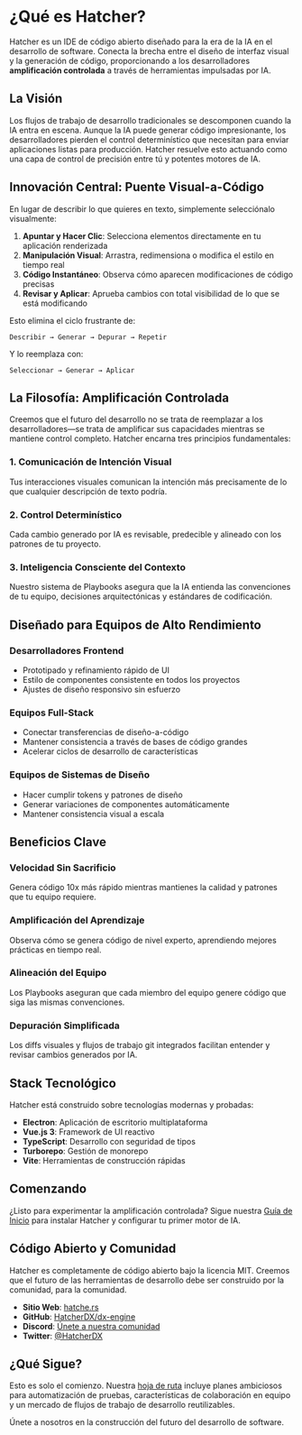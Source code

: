 # ¿Qué es Hatcher?

Hatcher es un IDE de código abierto diseñado para la era de la IA en el desarrollo de software. Conecta la brecha entre el diseño de interfaz visual y la generación de código, proporcionando a los desarrolladores **amplificación controlada** a través de herramientas impulsadas por IA.

## La Visión

Los flujos de trabajo de desarrollo tradicionales se descomponen cuando la IA entra en escena. Aunque la IA puede generar código impresionante, los desarrolladores pierden el control determinístico que necesitan para enviar aplicaciones listas para producción. Hatcher resuelve esto actuando como una capa de control de precisión entre tú y potentes motores de IA.

## Innovación Central: Puente Visual-a-Código

En lugar de describir lo que quieres en texto, simplemente selecciónalo visualmente:

1. **Apuntar y Hacer Clic**: Selecciona elementos directamente en tu aplicación renderizada
2. **Manipulación Visual**: Arrastra, redimensiona o modifica el estilo en tiempo real
3. **Código Instantáneo**: Observa cómo aparecen modificaciones de código precisas
4. **Revisar y Aplicar**: Aprueba cambios con total visibilidad de lo que se está modificando

Esto elimina el ciclo frustrante de:

```
Describir → Generar → Depurar → Repetir
```

Y lo reemplaza con:

```
Seleccionar → Generar → Aplicar
```

## La Filosofía: Amplificación Controlada

Creemos que el futuro del desarrollo no se trata de reemplazar a los desarrolladores—se trata de amplificar sus capacidades mientras se mantiene control completo. Hatcher encarna tres principios fundamentales:

### 1. Comunicación de Intención Visual

Tus interacciones visuales comunican la intención más precisamente de lo que cualquier descripción de texto podría.

### 2. Control Determinístico

Cada cambio generado por IA es revisable, predecible y alineado con los patrones de tu proyecto.

### 3. Inteligencia Consciente del Contexto

Nuestro sistema de Playbooks asegura que la IA entienda las convenciones de tu equipo, decisiones arquitectónicas y estándares de codificación.

## Diseñado para Equipos de Alto Rendimiento

### Desarrolladores Frontend

- Prototipado y refinamiento rápido de UI
- Estilo de componentes consistente en todos los proyectos
- Ajustes de diseño responsivo sin esfuerzo

### Equipos Full-Stack

- Conectar transferencias de diseño-a-código
- Mantener consistencia a través de bases de código grandes
- Acelerar ciclos de desarrollo de características

### Equipos de Sistemas de Diseño

- Hacer cumplir tokens y patrones de diseño
- Generar variaciones de componentes automáticamente
- Mantener consistencia visual a escala

## Beneficios Clave

### Velocidad Sin Sacrificio

Genera código 10x más rápido mientras mantienes la calidad y patrones que tu equipo requiere.

### Amplificación del Aprendizaje

Observa cómo se genera código de nivel experto, aprendiendo mejores prácticas en tiempo real.

### Alineación del Equipo

Los Playbooks aseguran que cada miembro del equipo genere código que siga las mismas convenciones.

### Depuración Simplificada

Los diffs visuales y flujos de trabajo git integrados facilitan entender y revisar cambios generados por IA.

## Stack Tecnológico

Hatcher está construido sobre tecnologías modernas y probadas:

- **Electron**: Aplicación de escritorio multiplataforma
- **Vue.js 3**: Framework de UI reactivo
- **TypeScript**: Desarrollo con seguridad de tipos
- **Turborepo**: Gestión de monorepo
- **Vite**: Herramientas de construcción rápidas

## Comenzando

¿Listo para experimentar la amplificación controlada? Sigue nuestra [Guía de Inicio](/es/getting-started) para instalar Hatcher y configurar tu primer motor de IA.

## Código Abierto y Comunidad

Hatcher es completamente de código abierto bajo la licencia MIT. Creemos que el futuro de las herramientas de desarrollo debe ser construido por la comunidad, para la comunidad.

- **Sitio Web**: [hatche.rs](https://hatche.rs)
- **GitHub**: [HatcherDX/dx-engine](https://github.com/HatcherDX/dx-engine)
- **Discord**: [Únete a nuestra comunidad](https://discord.gg/hatcher)
- **Twitter**: [@HatcherDX](https://twitter.com/HatcherDX)

## ¿Qué Sigue?

Esto es solo el comienzo. Nuestra [hoja de ruta](/es/roadmap) incluye planes ambiciosos para automatización de pruebas, características de colaboración en equipo y un mercado de flujos de trabajo de desarrollo reutilizables.

Únete a nosotros en la construcción del futuro del desarrollo de software.
